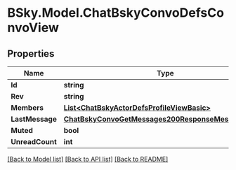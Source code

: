 # BSky.Model.ChatBskyConvoDefsConvoView

## Properties

Name | Type | Description | Notes
------------ | ------------- | ------------- | -------------
**Id** | **string** |  | 
**Rev** | **string** |  | 
**Members** | [**List&lt;ChatBskyActorDefsProfileViewBasic&gt;**](ChatBskyActorDefsProfileViewBasic.md) |  | 
**LastMessage** | [**ChatBskyConvoGetMessages200ResponseMessagesInner**](ChatBskyConvoGetMessages200ResponseMessagesInner.md) |  | [optional] 
**Muted** | **bool** |  | 
**UnreadCount** | **int** |  | 

[[Back to Model list]](../README.md#documentation-for-models) [[Back to API list]](../README.md#documentation-for-api-endpoints) [[Back to README]](../README.md)

